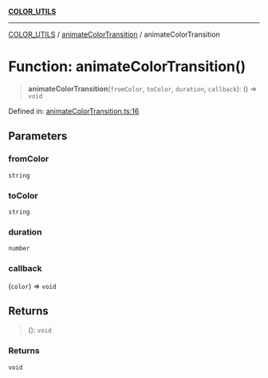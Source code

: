 [**COLOR_UTILS**](../../README.md)

***

[COLOR_UTILS](../../README.md) / [animateColorTransition](../README.md) / animateColorTransition

# Function: animateColorTransition()

> **animateColorTransition**(`fromColor`, `toColor`, `duration`, `callback`): () => `void`

Defined in: [animateColorTransition.ts:16](https://github.com/dailker/everyutil/blob/26e2bb73429918cf0d08899e9efd90b82a42c92e/src/color/animateColorTransition.ts#L16)

## Parameters

### fromColor

`string`

### toColor

`string`

### duration

`number`

### callback

(`color`) => `void`

## Returns

> (): `void`

### Returns

`void`

